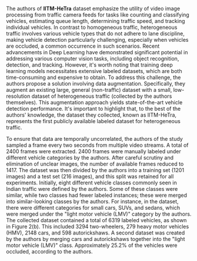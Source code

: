 The authors of **IITM-HeTra** dataset emphasize the utility of video image processing from traffic camera feeds for tasks like counting and classifying vehicles, estimating queue length, determining traffic speed, and tracking individual vehicles. In contrast to homogeneous traffic, heterogeneous traffic involves various vehicle types that do not adhere to lane discipline, making vehicle detection particularly challenging, especially when vehicles are occluded, a common occurrence in such scenarios. Recent advancements in Deep Learning have demonstrated significant potential in addressing various computer vision tasks, including object recognition, detection, and tracking. However, it's worth noting that training deep learning models necessitates extensive labeled datasets, which are both time-consuming and expensive to obtain. To address this challenge, the authors propose a solution involving data augmentation. Specifically, they augment an existing large, general (non-traffic) dataset with a small, low-resolution dataset of heterogeneous traffic (collected by the authors themselves). This augmentation approach yields state-of-the-art vehicle detection performance. It's important to highlight that, to the best of the authors' knowledge, the dataset they collected, known as IITM-HeTra, represents the first publicly available labeled dataset for heterogeneous traffic.

To ensure that data are temporally uncorrelated, the authors of the study sampled a frame every two seconds from multiple video streams. A total of 2400 frames were extracted. 2400 frames were manually labeled under different vehicle categories by the authors. After careful scrutiny and elimination of unclear images, the number of available frames reduced to 1417. The dataset was then divided by the authors into a training set (1201 images) and a test set (216 images), and this split was retained for all experiments. Initially, eight different vehicle classes commonly seen in Indian traffic were defined by the authors. Some of these classes were similar, while two classes had fewer labeled instances; these were merged into similar-looking classes by the authors. For instance, in the dataset, there were different categories for small cars, SUVs, and sedans, which were merged under the "light motor vehicle (LMV)" category by the authors. The collected dataset contained a total of 6319 labeled vehicles, as shown in Figure 2(b). This included 3294 two-wheelers, 279 heavy motor vehicles (HMV), 2148 cars, and 598 autorickshaws. A second dataset was created by the authors by merging cars and autorickshaws together into the "light motor vehicle (LMV)" class. Approximately 25.2% of the vehicles were occluded, according to the authors.